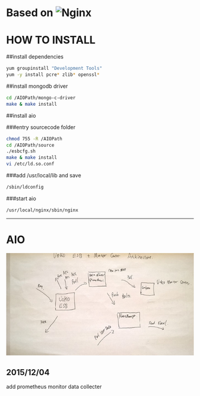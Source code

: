 # Based on ![Nginx](http://nginx.org/nginx.png)

# HOW TO INSTALL

##install dependencies

```Bash
yum groupinstall "Development Tools"
yum -y install pcre* zlib* openssl*
```
##install mongodb driver

```Bash
cd /AIOPath/mongo-c-driver
make & make install
```
##install aio

###entry sourcecode folder

```Bash
chmod 755 -R /AIOPath
cd /AIOPath/source
./esbcfg.sh
make & make install
vi /etc/ld.so.conf
```
###add /usr/local/lib and save

```Bash
/sbin/ldconfig
```
###start aio

```Bash
/usr/local/nginx/sbin/nginx
```
***

# AIO

![Architecture](https://github.com/a6205206z/AIO/blob/master/architecture.jpg)
## 2015/12/04

add prometheus monitor data collecter
